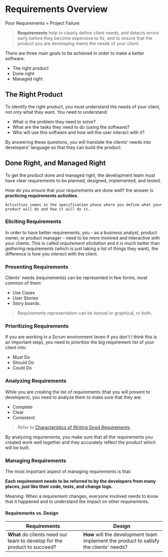 # Requirements Overview
Poor Requirements = Project Failure

> **Requirements** help to clearly define client needs, and detects errors early before they become expensive to fix, and to ensure that the product you are developing meets the needs of your client.
 
There are three main goals to be achieved in order to make a better software:
- The right product
- Done right
- Managed right

## The Right Product
To identify the right product, you must understand the needs of your client, not only what they want.
You need to understand:
- What is the problem they need to solve?
- What are the tasks they need to do (using the software)?
- Who will use this software and how will the user interact with it?

By answering these questions, you will translate the clients' needs into developers' language so that they can build the product.

## Done Right, and Managed Right
To get the product done and managed right, the development team must have clear requirements to be planned, designed, implemented, and tested.

How do you ensure that your requirements are done well?
the answer is **practicing requirements activities**.
```text
Activities comes in the specification phase where you define what your product will do and how it will do it.
```
### Eliciting Requirements
In order to have better requirements, you - as a business analyst, product owner, or product manager - need to be more involved and interactive with your clients. This is called *requirement elicitation* and it is much better than *gathering* requirements (which is just taking a list of things they want), the difference is how you *interact* with the client.

### Presenting Requirements
Clients' needs (requirements) can be represented in few forms, most common of them:
- Use Cases
- User Stories
- Story boards.
> Requirements representation can be textual or graphical, or both.

### Prioritizing Requirements
If you are working in a Scrum environment (even if you don't I think this is an important step), you need to prioritize the big requirement list of your client into:
- Must Do
- Should Do
- Could Do

### Analyzing Requirements
While you are creating the list of requirements (that you will present to developers), you need to analyze them to make sure that they are:
- Complete
- Clear
- Consistent
> Refer to [Characteristics of Writing Good Requirements](https://github.com/SG-Eddin/Technical-Documentation-Best-Practices/blob/main/Requirements/Requirements-Writing.md#characteristics-of-writing-good-requirements).

By analyzing requirements, you make sure that all the requirements you created work well together and they accurately reflect the product which will be built.

### Managing Requirements
The most important aspect of managing requirements is that:

**Each requirement needs to be referred to by the developers from many places, just like their code, tests, and change logs.**

Meaning: When a requirement changes, everyone involved needs to know that it happened and to understand the impact on other requirements.

#### Requirements vs. Design
Requirements | Design 
-------------|---------
**What** do clients need our team to develop for the product to succeed? | **How** will the development team implement the product to satisfy the clients' needs?



